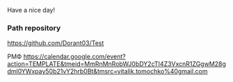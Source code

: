 Have a nice day!

### Path repository
https://github.com/Dorant03/Test





РМФ
https://calendar.google.com/event?action=TEMPLATE&tmeid=MmRnMnRobWJ0bDY2cTI4Z3VxcnR1ZGgwM28gdml0YWxpay50b21vY2hrb0Bt&tmsrc=vitalik.tomochko%40gmail.com
